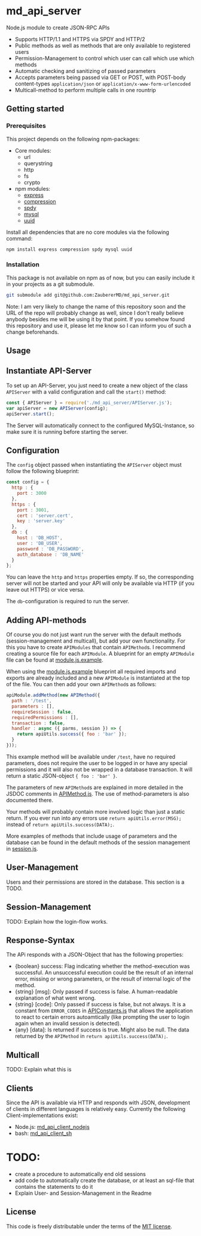 # md_api_server
Node.js module to create JSON-RPC APIs

- Supports HTTP/1.1 and HTTPS via SPDY and HTTP/2
- Public methods as well as methods that are only available to registered users
- Permission-Management to control which user can call which use which methods
- Automatic checking and sanitizing of passed parameters
- Accepts parameters being passed via GET or POST, with POST-body content-types `application/json` or `application/x-www-form-urlencoded`
- Multicall-method to perform multiple calls in one rountrip

## Getting started

### Prerequisites
This project depends on the following npm-packages:
- Core modules:
  - url
  - querystring
  - http
  - fs
  - crypto
- npm modules:
  - [express](https://www.npmjs.com/package/express)
  - [compression](https://www.npmjs.com/package/compression)
  - [spdy](https://www.npmjs.com/package/spdy)
  - [mysql](https://www.npmjs.com/package/mysql)
  - [uuid](https://www.npmjs.com/package/uuid)

Install all dependencies that are no core modules via the following command:
```sh
npm install express compression spdy mysql uuid
``` 

### Installation
This package is not available on npm as of now, but you can easily include it in your projects as a git submodule.
```sh
git submodule add git@github.com:ZaubererMD/md_api_server.git
```

Note: I am very likely to change the name of this repository soon and the URL of the repo will probably change as well, since I don't really believe anybody besides me will be using it by that point. If you somehow found this repository and use it, please let me know so I can inform you of such a change beforehands.

## Usage
## Instantiate API-Server
To set up an API-Server, you just need to create a new object of the class `APIServer` with a valid configuration and call the `start()` method:
```js
const { APIServer } = require('./md_api_server/APIServer.js');
var apiServer = new APIServer(config);
apiServer.start();
```
The Server will automatically connect to the configured MySQL-Instance, so make sure it is running before starting the server.

## Configuration
The `config` object passed when instantiating the `APIServer` object must follow the following blueprint:
```js
const config = {
  http : {
    port : 3000
  },
  https : {
    port : 3001,
    cert : 'server.cert',
    key : 'server.key'
  },
  db : {
    host : 'DB_HOST',
    user : 'DB_USER',
    password : 'DB_PASSWORD',
    auth_database : 'DB_NAME'
  }
};
```
You can leave the `http` and `https` properties empty. If so, the corresponding server will not be started and your API will only be available via HTTP (if you leave out HTTPS) or vice versa.

The `db`-configuration is required to run the server.

## Adding API-methods
Of course you do not just want run the server with the default methods (session-management and multicall), but add your own functionality. For this you have to create `APIModules` that contain `APIMethod`s. I recommend creating a source file for each `APIModule`. A blueprint for an empty `APIModule` file can be found at [module.js.example](module.js.example).

When using the [module.js.example](module.js.example) blueprint all required imports and exports are already included and a new `APIModule` is instantiated at the top of the file. You can then add your own `APIMethod`s as follows:

```js
apiModule.addMethod(new APIMethod({
  path : '/test',
  parameters : [],
  requireSession : false,
  requiredPermissions : [],
  transaction : false,
  handler : async ({ parms, session }) => {
    return apiUtils.success({ foo : 'bar' });
  }
}));
```
This example method will be available under `/test`, have no required parameters, does not require the user to be logged in or have any special permissions and it will also not be wrapped in a database transaction. It will return a static JSON-object `{ foo : 'bar' }`.

The parameters of new `APIMethod`s are explained in more detailed in the JSDOC comments in [APIMethod.js](APIMethod.js). The use of method-parameters is also documented there.

Your methods will probably contain more involved logic than just a static return. If you ever run into any errors use `return apiUtils.error(MSG);` instead of `return apiUtils.success(DATA);`.

More examples of methods that include usage of parameters and the database can be found in the default methods of the session management in [session.js](default_api_modules/session.js).

## User-Management
Users and their permissions are stored in the database. This section is a TODO.

## Session-Management
TODO: Explain how the login-flow works.

## Response-Syntax
The APi responds with a JSON-Object that has the following properties:
- {boolean} success: Flag indicating whether the method-execution was successful. An unsuccessful execution could be the result of an internal error, missing or wrong parameters, or the result of internal logic of the method.
- {string} [msg]: Only passed if success is false. A human-readable explanation of what went wrong.
- {string} [code]: Only passed if success is false, but not always. It is a constant from `ERROR_CODES` in [APIConstants.js](APIConstants.js) that allows the application to react to certain errors autoamtically (like prompting the user to login again when an invalid session is detected).
- {any} [data]: Is returned if success is true. Might also be null. The data returned by the `APIMethod` in `return apiUtils.success(DATA);`.

## Multicall
TODO: Explain what this is

## Clients
Since the API is available via HTTP and responds with JSON, development of clients in different languages is relatively easy. Currently the following Client-implementations exist:
- Node.js: [md_api_client_nodejs](https://github.com/ZaubererMD/md_api_client_nodejs)
- bash: [md_api_client_sh](https://github.com/ZaubererMD/md_api_client_sh)

# TODO:
- create a procedure to automatically end old sessions
- add code to automatically create the database, or at least an sql-file that contains the statements to do it
- Explain User- and Session-Management in the Readme

## License

This code is freely distributable under the terms of the [MIT license](LICENSE).
